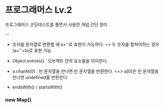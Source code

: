 # 프로그래머스 Lv.2
프로그래머스 코딩테스트를 풀면서 사용한 개념 간단 정리

--

- 숫자를 문자열로 변환할 때 a+''로 표현이 가능하다.
  => 두 숫자를 합쳐야하는 경우 (a+''+b)로 표현 가능.

- Object.entries() : 오브젝트 안의 요소들을 의미한다.

- a.charAt(0) : 빈 문자열을 만나면 빈 문자열을 반환한다. <=> a[0]은 빈 문자열을 만나면 undefined를 반환한다.

- endsWith() / startsWith()

### new Map()
